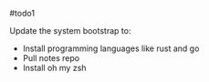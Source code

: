 #todo1

Update the system bootstrap to:
- Install programming languages like rust and go
- Pull notes repo
- Install oh my zsh